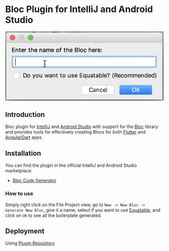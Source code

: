# Bloc Plugin for IntelliJ and Android Studio

![dialog](https://github.com/felangel/bloc/raw/master/extensions/intellij/assets/dialog.png)

## Introduction

Bloc plugin for [IntelliJ](https://www.jetbrains.com/idea/) and [Android Studio](https://developer.android.com/studio/) with support for the [Bloc](https://bloclibrary.dev) library and provides tools for effectively creating Blocs for both [Flutter](https://flutter.io/) and [AngularDart](https://webdev.dartlang.org) apps.

## Installation

You can find the plugin in the official IntelliJ and Android Studio marketplace:

- [Bloc Code Generator](https://plugins.jetbrains.com/plugin/12129-bloc-code-generator)

### How to use

Simply right click on the File Project view, go to `New -> New Bloc -> Generate New Bloc`, give it a name, select if you want to use [Equatable](https://github.com/felangel/equatable), and click on `OK` to see all the boilerplate generated.

## Deployment

Using [Plugin Repository](http://www.jetbrains.org/intellij/sdk/docs/plugin_repository/index.html)
